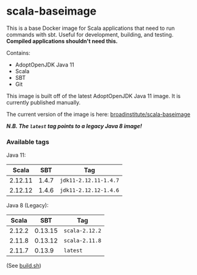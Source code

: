 # scala-baseimage

This is a base Docker image for Scala applications that need to run commands with sbt. Useful for development, building, and testing. **Compiled applications shouldn't need this.**

Contains:
* AdoptOpenJDK Java 11
* Scala
* SBT
* Git

This image is built off of the latest AdoptOpenJDK Java 11 image. It is currently published manually.

The current version of the image is here: [broadinstitute/scala-baseimage](https://registry.hub.docker.com/r/broadinstitute/scala-baseimage/)

***N.B. The `latest` tag points to a legacy Java 8 image!***

### Available tags

Java 11:

| Scala   | SBT   | Tag                   |
|---------|-------|-----------------------|
| 2.12.11 | 1.4.7 | `jdk11-2.12.11-1.4.7` |
| 2.12.12 | 1.4.6 | `jdk11-2.12.12-1.4.6` |

Java 8 (Legacy):

| Scala  | SBT     | Tag            |
|--------|---------|----------------|
| 2.12.2 | 0.13.15 | `scala-2.12.2` |
| 2.11.8 | 0.13.12 | `scala-2.11.8` |
| 2.11.7 | 0.13.9  | `latest`       |

(See [build.sh](build.sh))
